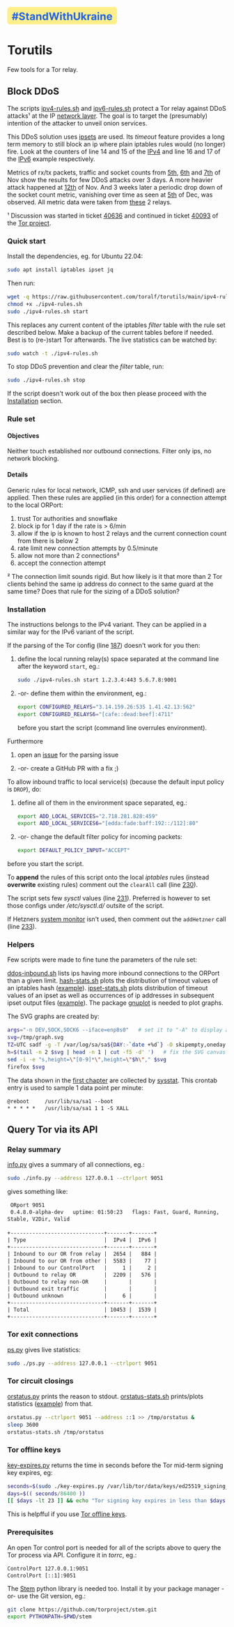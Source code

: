 [![StandWithUkraine](https://raw.githubusercontent.com/vshymanskyy/StandWithUkraine/main/badges/StandWithUkraine.svg)](https://github.com/vshymanskyy/StandWithUkraine/blob/main/docs/README.md)

# Torutils

Few tools for a Tor relay.

## Block DDoS

The scripts [ipv4-rules.sh](./ipv4-rules.sh) and [ipv6-rules.sh](./ipv6-rules.sh) protect a Tor relay
against DDoS attacks¹ at the IP [network layer](https://upload.wikimedia.org/wikipedia/commons/3/37/Netfilter-packet-flow.svg).
The goal is to target the (presumably) intention of the attacker to unveil onion services.

This DDoS solution uses [ipsets](https://ipset.netfilter.org) are used.
Its _timeout_ feature provides a long term memory to still block an ip where plain iptables rules would (no longer) fire.
Look at the counters of line 14 and 15 of the [IPv4](./doc/iptables-L.txt#L14)
and line 16 and 17 of the [IPv6](./doc/ip6tables-L.txt#L16) example respectively.

Metrics of rx/tx packets, traffic and socket counts from [5th](./doc/network-metric-Nov-5th.svg),
[6th](./doc/network-metric-Nov-6th.svg) and [7th](./doc/network-metric-Nov-7th.svg) of Nov
show the results for few DDoS attacks over 3 days.
A more heavier attack happened at [12th](./doc/network-metric-Nov-12th.svg) of Nov.
And 3 weeks later a periodic drop down of the socket count metric, vanishing over time as seen at
[5th](./doc/network-metric-Dec-05th.svg) of Dec, was observed.
All metric data were taken from [these](https://nusenu.github.io/OrNetStats/zwiebeltoralf.de.html) 2 relays.

¹ Discussion was started in ticket [40636](https://gitlab.torproject.org/tpo/core/tor/-/issues/40636) and
continued in ticket [40093](https://gitlab.torproject.org/tpo/community/support/-/issues/40093#note_2841393)
of the [Tor project](https://www.torproject.org/).

### Quick start

Install the dependencies, eg. for Ubuntu 22.04:

```bash
sudo apt install iptables ipset jq
```

Then run:

```bash
wget -q https://raw.githubusercontent.com/toralf/torutils/main/ipv4-rules.sh -O ipv4-rules.sh
chmod +x ./ipv4-rules.sh
sudo ./ipv4-rules.sh start
```

This replaces any current content of the iptables _filter_ table with the rule set described below.
Make a backup of the current tables before if needed.
Best is to (re-)start Tor afterwards.
The live statistics can be watched by:

```bash
sudo watch -t ./ipv4-rules.sh
```

To stop DDoS prevention and clear the _filter_ table, run:

```bash
sudo ./ipv4-rules.sh stop
```

If the script doesn't work out of the box then please proceed with the [Installation](#installation) section.

### Rule set

#### Objectives

Neither touch established nor outbound connections.
Filter only ips, no network blocking.

#### Details

Generic rules for local network, ICMP, ssh and user services (if defined) are applied.
Then these rules are applied (in this order) for a connection attempt to the local ORPort:

1. trust Tor authorities and snowflake
1. block ip for 1 day if the rate is > 6/min
1. allow if the ip is known to host 2 relays and the current connection count from there is below 2
1. rate limit new connection attempts by 0.5/minute
1. allow not more than 2 connections²
1. accept the connection attempt

² The connection limit sounds rigid.
But how likely is it that more than 2 Tor clients behind the same ip address do connect to the same guard at the same time?
Does that rule for the sizing of a DDoS solution?

### Installation

The instructions belongs to the IPv4 variant.
They can be applied in a similar way for the IPv6 variant of the script.

If the parsing of the Tor config (line [187](ipv4-rules.sh#L187)) doesn't work for you then:

1. define the local running relay(s) space separated at the command line after the keyword `start`, eg.:

    ```bash
    sudo ./ipv4-rules.sh start 1.2.3.4:443 5.6.7.8:9001
    ```

1. -or- define them within the environment, eg.:

    ```bash
    export CONFIGURED_RELAYS="3.14.159.26:535 1.41.42.13:562"
    export CONFIGURED_RELAYS6="[cafe::dead:beef]:4711"
    ```

    before you start the script (command line overrules environment).

Furthermore

1. open an [issue](https://github.com/toralf/torutils/issues) for the parsing issue

1. -or- create a GitHub PR with a fix ;)

To allow inbound traffic to local service(s) (because the default input policy is `DROP`), do:

1. define all of them in the environment space separated, eg.:

    ```bash
    export ADD_LOCAL_SERVICES="2.718.281.828:459"
    export ADD_LOCAL_SERVICES6="[edda:fade:baff:192::/112]:80"
    ```

1. -or- change the default filter policy for incoming packets:

    ```bash
    export DEFAULT_POLICY_INPUT="ACCEPT"
    ```

before you start the script.

To **append** the rules of this script onto the local _iptables_ rules (instead **overwrite** existing rules)
comment out the `clearAll` call (line [230](ipv4-rules.sh#L230)).

The script sets few _sysctl_ values (line [231](ipv4-rules.sh#L231)).
Preferred is however to set those configs under _/etc/sysctl.d/_ outsite of the script.

If Hetzners [system monitor](https://docs.hetzner.com/robot/dedicated-server/security/system-monitor/) isn't used,
then comment out the `addHetzner` call (line [233](ipv4-rules.sh#L233)).

### Helpers

Few scripts were made to fine tune the parameters of the rule set:

[ddos-inbound.sh](./ddos-inbound.sh) lists ips having more inbound connections to the ORPort than a given limit.
[hash-stats.sh](./hash-stats.sh) plots the distribution of timeout values of an iptables hash ([example](./doc/hash-stats.sh.txt)).
[ipset-stats.sh](./ipset-stats.sh) plots distribution of timeout values of an ipset as well as occurrences of ip addresses in subsequent ipset output files ([example](./doc/ipset-stats.sh.txt)).
The package [gnuplot](http://www.gnuplot.info/) is needed to plot graphs.

The SVG graphs are created by:

```bash
args="-n DEV,SOCK,SOCK6 --iface=enp8s0"   # set it to "-A" to display all collected metrics
svg=/tmp/graph.svg
TZ=UTC sadf -g -T /var/log/sa/sa${DAY:-`date +%d`} -O skipempty,oneday -- $args > $svg
h=$(tail -n 2 $svg | head -n 1 | cut -f5 -d' ')   # fix the SVG canvas size
sed -i -e "s,height=\"[0-9]*\",height=\"$h\"," $svg
firefox $svg
```

The data shown in the [first chapter](#block-ddos) are collected by [sysstat]((http://sebastien.godard.pagesperso-orange.fr/)).
This crontab entry is used to sample 1 data point per minute:

```crontab
@reboot     /usr/lib/sa/sa1 --boot
* * * * *   /usr/lib/sa/sa1 1 1 -S XALL
```

## Query Tor via its API

### Relay summary

[info.py](./info.py) gives a summary of all connections, eg.:

```bash
sudo ./info.py --address 127.0.0.1 --ctrlport 9051
```

gives something like:

```console
 ORport 9051
 0.4.8.0-alpha-dev   uptime: 01:50:23   flags: Fast, Guard, Running, Stable, V2Dir, Valid

+------------------------------+-------+-------+
| Type                         |  IPv4 |  IPv6 |
+------------------------------+-------+-------+
| Inbound to our OR from relay |  2654 |   884 |
| Inbound to our OR from other |  5583 |    77 |
| Inbound to our ControlPort   |     1 |     2 |
| Outbound to relay OR         |  2209 |   576 |
| Outbound to relay non-OR     |       |       |
| Outbound exit traffic        |       |       |
| Outbound unknown             |     6 |       |
+------------------------------+-------+-------+
| Total                        | 10453 |  1539 |
+------------------------------+-------+-------+
```

### Tor exit connections

[ps.py](./ps.py) gives live statistics:

```bash
sudo ./ps.py --address 127.0.0.1 --ctrlport 9051
```

### Tor circuit closings

[orstatus.py](./orstatus.py) prints the reason to stdout.
[orstatus-stats.sh](./orstatus-stats.sh) prints/plots statistics ([example](./doc/orstatus-stats.sh.txt)) from that.

```bash
orstatus.py --ctrlport 9051 --address ::1 >> /tmp/orstatus &
sleep 3600
orstatus-stats.sh /tmp/orstatus
```

### Tor offline keys

[key-expires.py](./key-expires.py) returns the time in seconds before the Tor mid-term signing key expires, eg:

```bash
seconds=$(sudo ./key-expires.py /var/lib/tor/data/keys/ed25519_signing_cert)
days=$(( seconds/86400 ))
[[ $days -lt 23 ]] && echo "Tor signing key expires in less than $days day(s)"
```

This is helpfful if you use [Tor offline keys](https://support.torproject.org/relay-operators/offline-ed25519/).

### Prerequisites

An open Tor control port is needed for all of the scripts above to query the Tor process via API.
Configure it in _torrc_, eg.:

```console
ControlPort 127.0.0.1:9051
ControlPort [::1]:9051
```

The [Stem](https://stem.torproject.org/index.html) python library is needed too.
Install it by your package manager -or- use the Git version, eg.:

```bash
git clone https://github.com/torproject/stem.git
export PYTHONPATH=$PWD/stem
```
